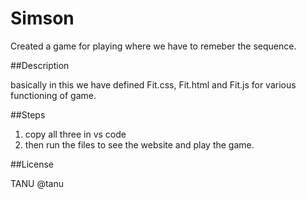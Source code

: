 # Simson
Created a game for playing where we have to remeber the sequence.

##Description

basically in this we have defined Fit.css, Fit.html and Fit.js for various functioning of game.

##Steps

1. copy all three in vs code 
2. then run the files to see the website and play the game.


##License

TANU 
@tanu

